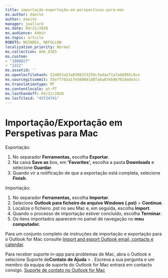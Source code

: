```yaml
---
title: importação-exportação-em-perspectivas-para-mac
ms.author: daeite
author: daeite
manager: joallard
ms.date: 04/21/2020
ms.audience: Admin
ms.topic: article
ROBOTS: NOINDEX, NOFOLLOW
localization_priority: Normal
ms.collection: Adm_O365
ms.custom:
- "1800027"
- "1222"
ms.assetid: ''
ms.openlocfilehash: 524053a53a8390253259c3edae71a7a60995c8ce
ms.sourcegitcommit: 55eff703a17e500681d8fa6a87eb067019ade3cc
ms.translationtype: MT
ms.contentlocale: pt-PT
ms.lasthandoff: 04/22/2020
ms.locfileid: "43724741"
---
```

# <a name="importexport-in-outlook-for-mac"></a>Importação/Exportação em Perspetivas para Mac 

Exportação:
1. No separador **Ferramentas,** escolha **Exportar**.
2. Na caixa **Save as** box, em **'Favorites',** escolha a pasta **Downloads** e selecione **Guardar**.
3. Quando vir a notificação de que a exportação está completa, selecione **Finish**.

Importação:
1. No separador **Ferramentas,** escolha **Importar**.
2. Selecione **Outlook para ficheiro de arquivo Windows (.pst)** > **Continue**.
3. Localize o ficheiro .pst no seu Mac e, em seguida, escolha **Import**.
4. Quando o processo de importação estiver concluído, escolha **Terminar**.
5. Os itens importados aparecem no painel de navegação no **meu computador.**

Para um conjunto completo de instruções de importação e exportação para o Outlook for Mac consulte [Import and export Outlook email, contacts e calendar](https://support.office.com/article/92577192-3881-4502-b79d-c3bbada6c8ef#ID0EAACAAA=Mac). 

Para receber suporte in-app para problemas de Mac, abra o Outlook e selecione Suporte de**Contato** **de Ajuda** > . Escreva a sua pergunta e um membro da equipa de suporte do Outlook for Mac entrará em contacto consigo. [Suporte de contato no Outlook for Mac](https://go.microsoft.com/fwlink/?linkid=2002400&clcid=0x409)
